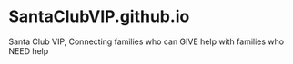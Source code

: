 # SantaClubVIP.github.io
Santa Club VIP, Connecting families who can GIVE help with families who NEED help
